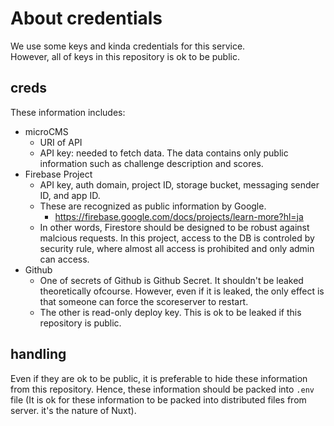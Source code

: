 # About credentials

We use some keys and kinda credentials for this service.  
However, all of keys in this repository is ok to be public.  

## creds
These information includes:
- microCMS
  - URI of API
  - API key: needed to fetch data. The data contains only public information such as challenge description and scores.
- Firebase Project
  - API key, auth domain, project ID, storage bucket, messaging sender ID, and app ID.
  - These are recognized as public information by Google.
    - https://firebase.google.com/docs/projects/learn-more?hl=ja
  - In other words, Firestore should be designed to be robust against malcious requests. In this project, access to the DB is controled by security rule, where almost all access is prohibited and only admin can access.
- Github
  - One of secrets of Github is Github Secret. It shouldn't be leaked theoretically ofcourse. However, even if it is leaked, the only effect is that someone can force the scoreserver to restart.
  - The other is read-only deploy key. This is ok to be leaked if this repository is public.

## handling
  Even if they are ok to be public, it is preferable to hide these information from this repository. Hence, these information should be packed into `.env` file (It is ok for these information to be packed into distributed files from server. it's the nature of Nuxt).
